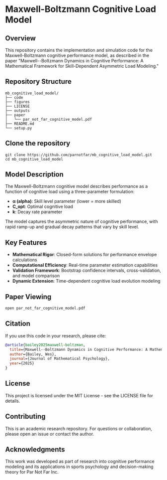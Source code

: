# Maxwell-Boltzmann Cognitive Load Model

## Overview

This repository contains the implementation and simulation code for the Maxwell-Boltzmann cognitive performance model,
as described in the paper "Maxwell--Boltzmann Dynamics in Cognitive Performance: A Mathematical Framework for
Skill-Dependent Asymmetric Load Modeling."

## Repository Structure

```
mb_cognitive_load_model/
├── code
├── figures
├── LICENSE
├── outputs
├── paper
│   └── par_not_far_cognitive_model.pdf
├── README.md
└── setup.py
```

## Clone the repository

```
git clone https://github.com/parnotfar/mb_cognitive_load_model.git
cd mb_cognitive_load_model
```

## Model Description

The Maxwell-Boltzmann cognitive model describes performance as a function of cognitive load using a three-parameter
formulation:

- **α (alpha)**: Skill level parameter (lower = more skilled)
- **C_opt**: Optimal cognitive load
- **k**: Decay rate parameter

The model captures the asymmetric nature of cognitive performance, with rapid ramp-up and gradual decay patterns that
vary by skill level.

## Key Features

- **Mathematical Rigor**: Closed-form solutions for performance envelope calculations
- **Computational Efficiency**: Real-time parameter estimation capabilities
- **Validation Framework**: Bootstrap confidence intervals, cross-validation, and model comparison
- **Dynamic Extension**: Time-dependent cognitive load evolution modeling

## Paper Viewing

```bash
open par_not_far_cognitive_model.pdf
```

## Citation

If you use this code in your research, please cite:

```bibtex
@article{bailey2025maxwell-boltzman,
  title={Maxwell--Boltzmann Dynamics in Cognitive Performance: A Mathematical Framework for Skill-Dependent Asymmetric Load Modeling},
  author={Bailey, Wes},
  journal={Journal of Mathematical Psychology},
  year={2025}
}
```

## License

This project is licensed under the MIT License - see the LICENSE file for details.

## Contributing

This is an academic research repository. For questions or collaboration, please open an issue or contact the author.

## Acknowledgments

This work was developed as part of research into cognitive performance modeling and its applications in sports
psychology and decision-making theory for Par Not Far Inc.